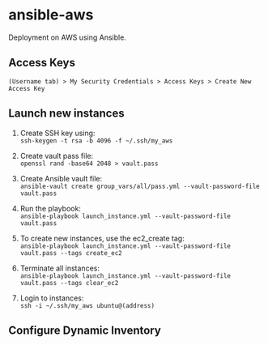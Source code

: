 # ansible-aws
Deployment on AWS using Ansible.

## Access Keys
`(Username tab) > My Security Credentials > Access Keys > Create New Access Key`

## Launch new instances
1. Create SSH key using:\
`ssh-keygen -t rsa -b 4096 -f ~/.ssh/my_aws`

2. Create vault pass file:\
`openssl rand -base64 2048 > vault.pass`

3. Create Ansible vault file:\
`ansible-vault create group_vars/all/pass.yml --vault-password-file vault.pass`

4. Run the playbook:\
`ansible-playbook launch_instance.yml --vault-password-file vault.pass`

5. To create new instances, use the ec2_create tag:\
`ansible-playbook launch_instance.yml --vault-password-file vault.pass --tags create_ec2`

6. Terminate all instances:\
`ansible-playbook launch_instance.yml --vault-password-file vault.pass --tags clear_ec2`

7. Login to instances:\
`ssh -i ~/.ssh/my_aws ubuntu@(address)`

## Configure Dynamic Inventory
